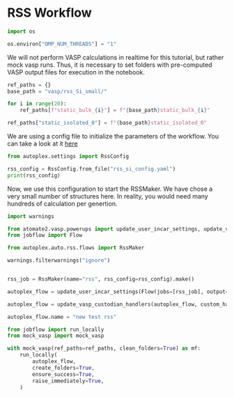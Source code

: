 # RSS Workflow


```python
import os

os.environ["OMP_NUM_THREADS"] = "1"
```

We will not perform VASP calculations in realtime for this tutorial, but rather mock vasp runs.
Thus, it is necessary to set folders with pre-computed VASP output files for execution in the notebook.



```python
ref_paths = {}
base_path = "vasp/rss_Si_small/"

for i in range(20):
    ref_paths[f"static_bulk_{i}"] = f"{base_path}static_bulk_{i}"

ref_paths["static_isolated_0"] = f"{base_path}static_isolated_0"
```

We are using a config file to initialize the parameters of the workflow. You can take a look at it [here](https://github.com/autoatml/autoplex/blob/main/tutorials/rss_si_config.yaml)


```python
from autoplex.settings import RssConfig

rss_config = RssConfig.from_file("rss_si_config.yaml")
print(rss_config)
```

Now, we use this configuration to start the RSSMaker. We have chose a very small number of structures here. In reality, you would need many hundreds of calculation per genertion.


```python
import warnings

from atomate2.vasp.powerups import update_user_incar_settings, update_vasp_custodian_handlers
from jobflow import Flow

from autoplex.auto.rss.flows import RssMaker

warnings.filterwarnings("ignore")


rss_job = RssMaker(name="rss", rss_config=rss_config).make()

autoplex_flow = update_user_incar_settings(Flow(jobs=[rss_job], output=rss_job.output), {"NPAR": 4})

autoplex_flow = update_vasp_custodian_handlers(autoplex_flow, custom_handlers={})

autoplex_flow.name = "new test rss"
```


```python
from jobflow import run_locally
from mock_vasp import mock_vasp

with mock_vasp(ref_paths=ref_paths, clean_folders=True) as mf:
    run_locally(
        autoplex_flow,
        create_folders=True,
        ensure_success=True,
        raise_immediately=True,
    )
```

